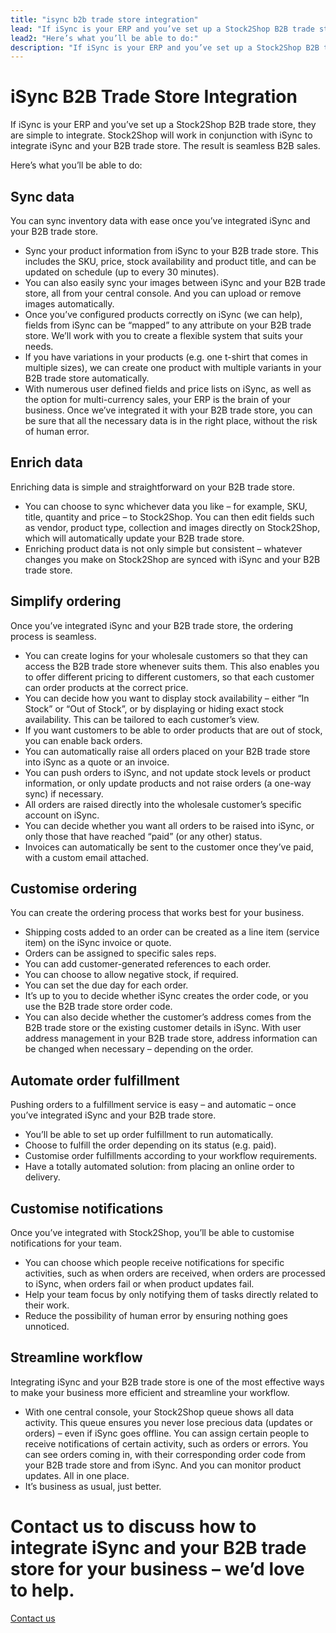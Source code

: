 ```yaml
---
title: "isync b2b trade store integration"
lead: "If iSync is your ERP and you’ve set up a Stock2Shop B2B trade store, they are simple to integrate. Stock2Shop will work in conjunction with iSync to integrate iSync and your B2B trade store. The result is seamless B2B sales."
lead2: "Here’s what you’ll be able to do:"
description: "If iSync is your ERP and you’ve set up a Stock2Shop B2B trade store, they are simple to integrate. Stock2Shop will work in conjunction with iSync to integrate iSync and your B2B trade store. The result is seamless B2B sales. Find out more!"
---
```


iSync B2B Trade Store Integration
=================================

If iSync is your ERP and you’ve set up a Stock2Shop B2B trade store, they are simple to integrate. Stock2Shop will work in conjunction with iSync to integrate iSync and your B2B trade store. The result is seamless B2B sales.  
  
Here’s what you’ll be able to do:

Sync data
---------

You can sync inventory data with ease once you’ve integrated iSync and your B2B trade store.

*   Sync your product information from iSync to your B2B trade store. This includes the SKU, price, stock availability and product title, and can be updated on schedule (up to every 30 minutes).
*   You can also easily sync your images between iSync and your B2B trade store, all from your central console. And you can upload or remove images automatically.
*   Once you’ve configured products correctly on iSync (we can help), fields from iSync can be “mapped” to any attribute on your B2B trade store. We’ll work with you to create a flexible system that suits your needs.
*   If you have variations in your products (e.g. one t-shirt that comes in multiple sizes), we can create one product with multiple variants in your B2B trade store automatically.
*   With numerous user defined fields and price lists on iSync, as well as the option for multi-currency sales, your ERP is the brain of your business. Once we’ve integrated it with your B2B trade store, you can be sure that all the necessary data is in the right place, without the risk of human error.

Enrich data
-----------

Enriching data is simple and straightforward on your B2B trade store.

*   You can choose to sync whichever data you like – for example, SKU, title, quantity and price – to Stock2Shop. You can then edit fields such as vendor, product type, collection and images directly on Stock2Shop, which will automatically update your B2B trade store.
*   Enriching product data is not only simple but consistent – whatever changes you make on Stock2Shop are synced with iSync and your B2B trade store.

Simplify ordering
-----------------

Once you’ve integrated iSync and your B2B trade store, the ordering process is seamless.

*   You can create logins for your wholesale customers so that they can access the B2B trade store whenever suits them. This also enables you to offer different pricing to different customers, so that each customer can order products at the correct price.
*   You can decide how you want to display stock availability – either “In Stock” or “Out of Stock”, or by displaying or hiding exact stock availability. This can be tailored to each customer’s view.
*   If you want customers to be able to order products that are out of stock, you can enable back orders.
*   You can automatically raise all orders placed on your B2B trade store into iSync as a quote or an invoice.
*   You can push orders to iSync, and not update stock levels or product information, or only update products and not raise orders (a one-way sync) if necessary.
*   All orders are raised directly into the wholesale customer’s specific account on iSync.
*   You can decide whether you want all orders to be raised into iSync, or only those that have reached “paid” (or any other) status.
*   Invoices can automatically be sent to the customer once they’ve paid, with a custom email attached.

Customise ordering
------------------

You can create the ordering process that works best for your business.

*   Shipping costs added to an order can be created as a line item (service item) on the iSync invoice or quote.
*   Orders can be assigned to specific sales reps.
*   You can add customer-generated references to each order.
*   You can choose to allow negative stock, if required.
*   You can set the due day for each order.
*   It’s up to you to decide whether iSync creates the order code, or you use the B2B trade store order code.
*   You can also decide whether the customer’s address comes from the B2B trade store or the existing customer details in iSync. With user address management in your B2B trade store, address information can be changed when necessary – depending on the order.

Automate order fulfillment
--------------------------

Pushing orders to a fulfillment service is easy – and automatic – once you’ve integrated iSync and your B2B trade store.

*   You’ll be able to set up order fulfillment to run automatically.
*   Choose to fulfill the order depending on its status (e.g. paid).
*   Customise order fulfillments according to your workflow requirements.
*   Have a totally automated solution: from placing an online order to delivery.

Customise notifications
-----------------------

Once you’ve integrated with Stock2Shop, you’ll be able to customise notifications for your team.

*   You can choose which people receive notifications for specific activities, such as when orders are received, when orders are processed to iSync, when orders fail or when product updates fail.
*   Help your team focus by only notifying them of tasks directly related to their work.
*   Reduce the possibility of human error by ensuring nothing goes unnoticed.

Streamline workflow
-------------------

Integrating iSync and your B2B trade store is one of the most effective ways to make your business more efficient and streamline your workflow.

*   With one central console, your Stock2Shop queue shows all data activity. This queue ensures you never lose precious data (updates or orders) – even if iSync goes offline. You can assign certain people to receive notifications of certain activity, such as orders or errors. You can see orders coming in, with their corresponding order code from your B2B trade store and from iSync. And you can monitor product updates. All in one place.
*   It’s business as usual, just better.

Contact us to discuss how to integrate iSync and your B2B trade store for your business – we’d love to help.
============================================================================================================

[Contact us](/contact-us "Contact Stock2Shop")
